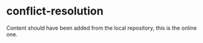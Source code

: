 # conflict-resolution
Content should have been added from the local repository, this is the online one.
